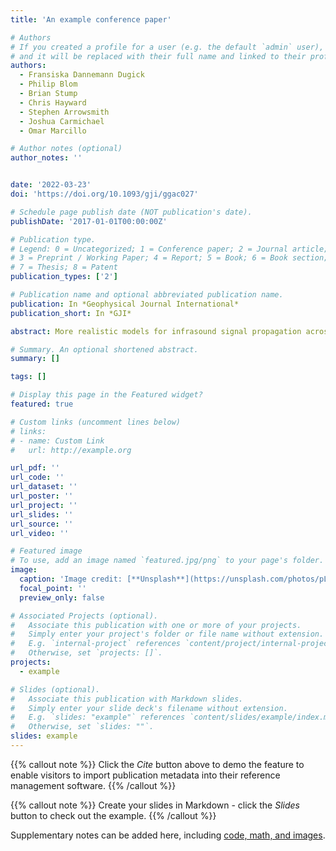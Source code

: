 ```yaml
---
title: 'An example conference paper'

# Authors
# If you created a profile for a user (e.g. the default `admin` user), write the username (folder name) here
# and it will be replaced with their full name and linked to their profile.
authors:
  - Fransiska Dannemann Dugick
  - Philip Blom
  - Brian Stump
  - Chris Hayward
  - Stephen Arrowsmith
  - Joshua Carmichael
  - Omar Marcillo

# Author notes (optional)
author_notes: ''


date: '2022-03-23'
doi: 'https://doi.org/10.1093/gji/ggac027'

# Schedule page publish date (NOT publication's date).
publishDate: '2017-01-01T00:00:00Z'

# Publication type.
# Legend: 0 = Uncategorized; 1 = Conference paper; 2 = Journal article;
# 3 = Preprint / Working Paper; 4 = Report; 5 = Book; 6 = Book section;
# 7 = Thesis; 8 = Patent
publication_types: ['2']

# Publication name and optional abbreviated publication name.
publication: In *Geophysical Journal International*
publication_short: In *GJI*

abstract: More realistic models for infrasound signal propagation across a region can be used to improve the precision and accuracy of spatial and temporal source localization estimates. Motivated by incomplete infrasound event bulletins in the Western US, the location capabilities of a regional infrasonic network of stations located between 84–458 km from the Utah Test and Training Range, Utah, USA, is assessed using a series of near-surface explosive events with complementary ground truth (GT) information. Signal arrival times and backazimuth estimates are determined with an automatic F-statistic based signal detector and manually refined by an analyst. This study represents the first application of three distinct celerity-range and backazimuth models to an extensive suite of realistic signal detections for event location purposes. A singular celerity and backazimuth deviation model was previously constructed using ray tracing analysis based on an extensive archive of historical atmospheric specifications and is applied within this study to test location capabilities. Similarly, a set of multivariate, season and location specific models for celerity and backazimuth are compared to an empirical model that depends on the observations across the infrasound network and the GT events, which accounts for atmospheric propagation variations from source to receiver. Discrepancies between observed and predicted signal celerities result in locations with poor accuracy. Application of the empirical model improves both spatial localization precision and accuracy; all but one location estimates retain the true GT location within the 90 per cent confidence bounds. Average mislocation of the events is 15.49 km and average 90 per cent error ellipse areas are 4141 km2. The empirical model additionally reduces origin time residuals; origin time residuals from the other location models are in excess of 160 s while residuals produced with the empirical model are within 30 s of the true origin time. We demonstrate that event location accuracy is driven by a combination of signal propagation model and the azimuthal gap of detecting stations. A direct relationship between mislocation, error ellipse area and increased station azimuthal gaps indicate that for sparse networks, detection backazimuths may drive location biases over traveltime estimates.

# Summary. An optional shortened abstract.
summary: []

tags: []

# Display this page in the Featured widget?
featured: true

# Custom links (uncomment lines below)
# links:
# - name: Custom Link
#   url: http://example.org

url_pdf: ''
url_code: ''
url_dataset: ''
url_poster: ''
url_project: ''
url_slides: ''
url_source: ''
url_video: ''

# Featured image
# To use, add an image named `featured.jpg/png` to your page's folder.
image:
  caption: 'Image credit: [**Unsplash**](https://unsplash.com/photos/pLCdAaMFLTE)'
  focal_point: ''
  preview_only: false

# Associated Projects (optional).
#   Associate this publication with one or more of your projects.
#   Simply enter your project's folder or file name without extension.
#   E.g. `internal-project` references `content/project/internal-project/index.md`.
#   Otherwise, set `projects: []`.
projects:
  - example

# Slides (optional).
#   Associate this publication with Markdown slides.
#   Simply enter your slide deck's filename without extension.
#   E.g. `slides: "example"` references `content/slides/example/index.md`.
#   Otherwise, set `slides: ""`.
slides: example
---
```


{{% callout note %}}
Click the _Cite_ button above to demo the feature to enable visitors to import publication metadata into their reference management software.
{{% /callout %}}

{{% callout note %}}
Create your slides in Markdown - click the _Slides_ button to check out the example.
{{% /callout %}}

Supplementary notes can be added here, including [code, math, and images](https://wowchemy.com/docs/writing-markdown-latex/).
